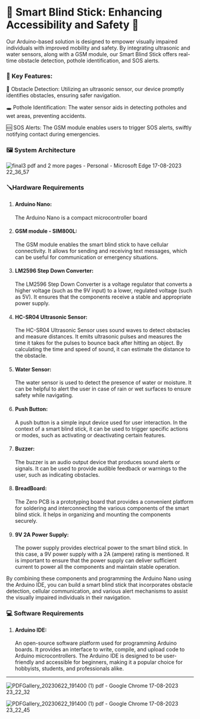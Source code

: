 # 🌟 Smart Blind Stick: Enhancing Accessibility and Safety 🌟
Our Arduino-based solution is designed to empower visually impaired individuals with improved mobility and safety. By integrating ultrasonic and water sensors, along with a GSM module, our Smart Blind Stick offers real-time obstacle detection, pothole identification, and SOS alerts.

### 🚀 Key Features:

🛑 Obstacle Detection: Utilizing an ultrasonic sensor, our device promptly identifies obstacles, ensuring safer navigation.

🕳️ Pothole Identification: The water sensor aids in detecting potholes and wet areas, preventing accidents.

🆘 SOS Alerts: The GSM module enables users to trigger SOS alerts, swiftly notifying contact during emergencies.

### 🖼️ System Architecture
  ![final3 pdf and 2 more pages - Personal - Microsoft​ Edge 17-08-2023 22_36_57](https://github.com/sahithichowdaryB/smart_blind_stick/assets/106342836/d91131b2-f2dd-461c-99c2-e098eb2e111f)


### 🪛Hardware Requirements

1. #### Arduino Nano:
   The Arduino Nano is a compact microcontroller board 

3. #### GSM module - SIM800L:
   The GSM module enables the smart blind stick 
   to have cellular connectivity. It allows for sending and receiving text 
   messages, which can be useful for communication or emergency situations.
 
4. #### LM2596 Step Down Converter:
   The LM2596 Step Down Converter is a 
   voltage regulator that converts a higher voltage (such as the 9V input) to a 
   lower, regulated voltage (such as 5V). It ensures that the components receive 
   a stable and appropriate power supply.
 
5. #### HC-SR04 Ultrasonic Sensor:
   The HC-SR04 Ultrasonic Sensor uses 
   sound waves to detect obstacles and measure distances. It emits ultrasonic 
   pulses and measures the time it takes for the pulses to bounce back after 
   hitting an object. By calculating the time and speed of sound, it can estimate 
   the distance to the obstacle.

6. #### Water Sensor:
   The water sensor is used to detect the presence of water 
   or moisture. It can be helpful to alert the user in case of rain or wet surfaces 
   to ensure safety while navigating.

7. #### Push Button:
   A push button is a simple input device used for user 
   interaction. In the context of a smart blind stick, it can be used to trigger 
   specific actions or modes, such as activating or deactivating certain features.
 
8. #### Buzzer:
   The buzzer is an audio output device that produces sound alerts 
   or signals. It can be used to provide audible feedback or warnings to the 
   user, such as indicating obstacles.

9. #### BreadBoard:
   The Zero PCB is a prototyping board that provides a 
   convenient platform for soldering and interconnecting the various 
   components of the smart blind stick. It helps in organizing and mounting the 
   components securely.

10. #### 9V 2A Power Supply:
    The power supply provides electrical power to the 
    smart blind stick. In this case, a 9V power supply with a 2A (ampere) rating 
    is mentioned. It is important to ensure that the power supply can deliver 
    sufficient current to power all the components and maintain stable 
    operation.

By combining these components and programming the Arduino Nano using the 
Arduino IDE, you can build a smart blind stick that incorporates obstacle detection, 
cellular communication, and various alert mechanisms to assist the visually impaired 
individuals in their navigation.

### 💻 Software Requirements

1. #### Arduino IDE:
     An open-source software platform used for programming Arduino boards. It provides an interface to write,
     compile, and upload code to Arduino microcontrollers. The Arduino IDE is designed to be user-friendly and 
     accessible for beginners, making it a popular choice for hobbyists, students, and professionals alike.
-----------------------------------------------------------------------------------------------------------------------------------------------------------------  

     
     
![PDFGallery_20230622_191400 (1) pdf - Google Chrome 17-08-2023 23_22_32](https://github.com/sahithichowdaryB/smart_blind_stick/assets/106342836/df47e0de-29fc-4b9f-8a17-74c807d4b800)

![PDFGallery_20230622_191400 (1) pdf - Google Chrome 17-08-2023 23_22_45](https://github.com/sahithichowdaryB/smart_blind_stick/assets/106342836/63e5dcf2-561f-4ced-b879-6fd0155a7089)
